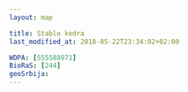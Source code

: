 ```yaml
---
layout: map

title: Stablo kedra
last_modified_at: 2018-05-22T23:34:02+02:00

WDPA: [555588971]
BioRaS: [244]
geoSrbija:
---
```

